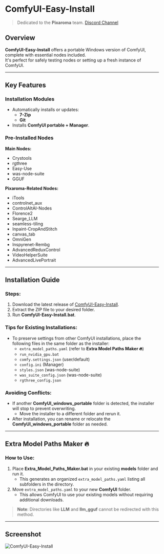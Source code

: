 # ComfyUI-Easy-Install

> Dedicated to the **Pixaroma** team. [Discord Channel](https://discord.com/invite/gggpkVgBf3)

## Overview  
**ComfyUI-Easy-Install** offers a portable Windows version of ComfyUI, complete with essential nodes included.  
It's perfect for safely testing nodes or setting up a fresh instance of ComfyUI.  

---

## Key Features  

### Installation Modules  
- Automatically installs or updates:  
  - **7-Zip**  
  - **Git**  
- Installs **ComfyUI portable + Manager**.

### Pre-Installed Nodes  
**Main Nodes:**  
- Crystools  
- rgthree  
- Easy-Use  
- was-node-suite  
- GGUF  

**Pixaroma-Related Nodes:**  
- iTools  
- controlnet_aux  
- ControlAltAI-Nodes  
- Florence2  
- Searge_LLM  
- seamless-tiling  
- Inpaint-CropAndStitch  
- canvas_tab  
- OmniGen  
- Inspyrenet-Rembg  
- AdvancedReduxControl  
- VideoHelperSuite  
- AdvancedLivePortrait  

---

## Installation Guide  

### Steps:  
1. Download the latest release of [ComfyUI-Easy-Install](https://github.com/Tavris1/ComfyUI-Easy-Install/releases/latest/download/ComfyUI-Easy-Install.zip).  
2. Extract the ZIP file to your desired folder.  
3. Run **ComfyUI-Easy-Install.bat**.  

### Tips for Existing Installations:  
- To preserve settings from other ComfyUI installations, place the following files in the same folder as the installer:  
  - `extra_model_paths.yaml` (refer to **Extra Model Paths Maker 🔥**)  
  - `run_nvidia_gpu.bat`  
  - `comfy.settings.json` (user/default)  
  - `config.ini` (Manager)  
  - `styles.json` (was-node-suite)  
  - `was_suite_config.json` (was-node-suite)  
  - `rgthree_config.json`  

### Avoiding Conflicts:  
- If another **ComfyUI_windows_portable** folder is detected, the installer will stop to prevent overwriting.  
  - Move the installer to a different folder and rerun it.  
- After installation, you can rename or relocate the **ComfyUI_windows_portable** folder as needed.  

---

## Extra Model Paths Maker 🔥  

### How to Use:  
1. Place **Extra_Model_Paths_Maker.bat** in your existing **models** folder and run it.  
   - This generates an organized `extra_model_paths.yaml` listing all subfolders in the directory.  
2. Move `extra_model_paths.yaml` to your new **ComfyUI** folder.  
   - This allows ComfyUI to use your existing models without requiring additional downloads.  

> **Note**: Directories like **LLM** and **llm_gguf** cannot be redirected with this method.  

---

## Screenshot  
![ComfyUI-Easy-Install](https://github.com/user-attachments/assets/9032aff4-f277-4269-91de-b50400a659b5)

